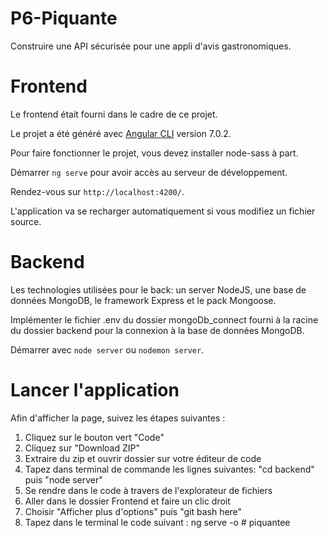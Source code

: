 # P6-Piquante
Construire une API sécurisée pour une appli d'avis gastronomiques.

# Frontend
Le frontend était fourni dans le cadre de ce projet.


Le projet a été généré avec [Angular CLI](https://github.com/angular/angular-cli) version 7.0.2.


Pour faire fonctionner le projet, vous devez installer node-sass à part.


Démarrer `ng serve` pour avoir accès au serveur de développement.


Rendez-vous sur `http://localhost:4200/`.


L'application va se recharger automatiquement si vous modifiez un fichier source.

# Backend
Les technologies utilisées pour le back: un server NodeJS, une base de données MongoDB, le framework Express et le pack Mongoose.

Implémenter le fichier .env du dossier mongoDb_connect fourni à la racine du dossier backend pour la connexion à la base de données MongoDB.


Démarrer avec `node server` ou `nodemon server`.

# Lancer l'application
Afin d'afficher la page, suivez les étapes suivantes :
1. Cliquez sur le bouton vert "Code"
2. Cliquez sur "Download ZIP"
3. Extraire du zip et ouvrir dossier sur votre éditeur de code
4. Tapez dans terminal de commande les lignes suivantes: "cd backend" puis "node server"
5. Se rendre dans le code à travers de l'explorateur de fichiers
6. Aller dans le dossier Frontend et faire un clic droit
7. Choisir "Afficher plus d'options" puis "git bash here"
8. Tapez dans le terminal le code suivant : ng serve -o
#   p i q u a n t e e  
 